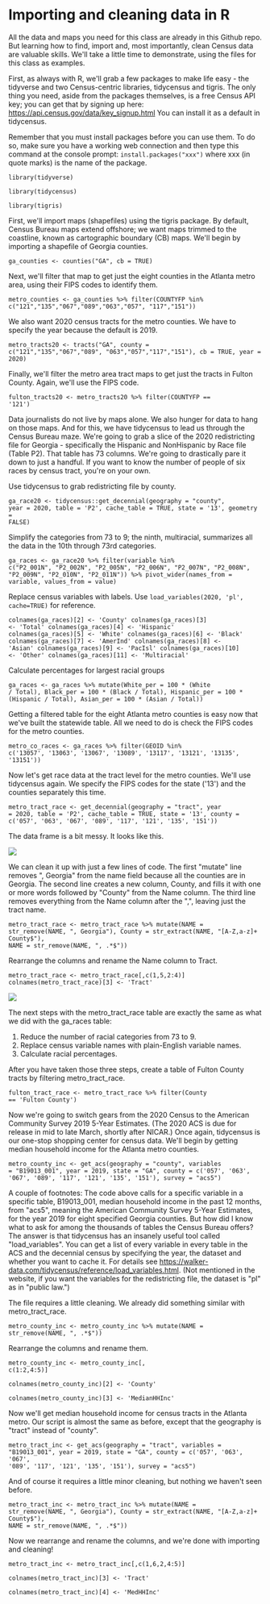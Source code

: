 # Importing and cleaning data in R

All the data and maps you need for this class are already in this Github repo. But learning how to find, import and, most importantly, clean Census data are valuable skills. We'll take a little time to demonstrate, using the files for this class as examples.

First, as always with R, we'll grab a few packages to make life easy - the tidyverse and two Census-centric libraries, tidycensus and tigris. The only thing you need, aside from the packages themselves, is a free Census API key; you can get that by signing up here: <https://api.census.gov/data/key_signup.html> You can install it as a default in tidycensus.

Remember that you must install packages before you can use them. To do so, make sure you have a working web connection and then type this command at the console prompt: <code>install.packages("xxx")</code> where xxx (in quote marks) is the name of the package.

<code>library(tidyverse)</code>

<code>library(tidycensus)</code>

<code>library(tigris)</code>

First, we'll import maps (shapefiles) using the tigris package. By default, Census Bureau maps extend offshore; we want maps trimmed to the coastline, known as cartographic boundary (CB) maps. We'll begin by importing a shapefile of Georgia counties.

<code>ga_counties <- counties("GA", cb = TRUE)</code>

Next, we'll filter that map to get just the eight counties in the Atlanta metro area, using their FIPS codes to identify them.

<code>metro_counties <- ga_counties %>% 
  filter(COUNTYFP %in% c("121","135","067","089","063","057",
  "117","151"))</code>

We also want 2020 census tracts for the metro counties. We have to specify the year because the default is 2019.

<code>metro_tracts20 <- tracts("GA", county = c("121","135","067","089",
                                          "063","057","117","151"), 
                        cb = TRUE, year = 2020)</code>

Finally, we'll filter the metro area tract maps to get just the tracts in Fulton County. Again, we'll use the FIPS code.

<code>fulton_tracts20 <- metro_tracts20 %>% 
  filter(COUNTYFP == '121')</code>

Data journalists do not live by maps alone. We also hunger for data to hang on those maps. And for this, we have tidycensus to lead us through the Census Bureau maze. We're going to grab a slice of the 2020 redistricting file for Georgia - specifically the Hispanic and NonHispanic by Race file (Table P2). That table has 73 columns. We're going to drastically pare it down to just a handful. If you want to know the number of people of six races by census tract, you're on your own.

Use tidycensus to grab redistricting file by county.
  
<code>ga_race20 <- tidycensus::get_decennial(geography = "county", 
                                       year = 2020,
                                       table = 'P2',
                                       cache_table = TRUE,
                                       state = '13',
                   geometry = FALSE)</code> 

Simplify the categories from 73 to 9; the ninth, multiracial, summarizes all the data in the 10th through 73rd categories.
  
<code>ga_races <- ga_race20 %>% 
  filter(variable %in% c("P2_001N", "P2_002N", "P2_005N", "P2_006N",
                         "P2_007N", "P2_008N", "P2_009N",
                          "P2_010N", "P2_011N")) %>% 
  pivot_wider(names_from = variable, values_from = value)</code>

Replace census variables with labels. Use `load_variables(2020, 'pl', cache=TRUE)` for reference.

<code>colnames(ga_races)[2] <- 'County'
colnames(ga_races)[3] <- 'Total'
colnames(ga_races)[4] <- 'Hispanic'
colnames(ga_races)[5] <- 'White'
colnames(ga_races)[6] <- 'Black'
colnames(ga_races)[7] <- 'AmerInd'
colnames(ga_races)[8] <- 'Asian'
colnames(ga_races)[9] <- 'PacIsl'
colnames(ga_races)[10] <- 'Other' 
                          colnames(ga_races)[11] <- 'Multiracial'</code>

Calculate percentages for largest racial groups
  
<code>ga_races <- ga_races %>% 
  mutate(White_per = 100 * (White / Total),
         Black_per = 100 * (Black / Total),
         Hispanic_per = 100 * (Hispanic / Total),
  Asian_per = 100 * (Asian / Total))</code>
         
Getting a filtered table for the eight Atlanta metro counties is easy now that we've built the statewide table. All we need to do is check the FIPS codes for the metro counties.

<code>metro_co_races <- ga_races %>% 
  filter(GEOID %in% c('13057', '13063', '13067', '13089', '13117',
  '13121', '13135', '13151'))</code>
                      
Now let's get race data at the tract level for the metro counties. We'll use tidycensus again. We specify the FIPS codes for the state ('13') and the counties separately this time.

<code>metro_tract_race <- get_decennial(geography = "tract", 
                                year = 2020,
                                table = 'P2',
                                cache_table = TRUE,
                                state = '13',
                                county = c('057', '063', 
                                           '067', '089', 
                                           '117',
                                           '121', '135', 
                          '151'))</code>
                                           
The data frame is a bit messy. It looks like this.

![](https://github.com/roncampbell/NICAR2022/blob/images/metro_tract_race.png)

We can clean it up with just a few lines of code. The first "mutate" line removes ", Georgia" from the name field because all the counties are in Georgia. The second line creates a new column, County, and fills it with one or more words followed by "County" from the Name column. The third line removes everything from the Name column after the ",", leaving just the tract name. 

<code>metro_tract_race <- metro_tract_race %>% 
  mutate(NAME = str_remove(NAME, ", Georgia"),
         County = str_extract(NAME, "[A-Z,a-z]+ County$"),
  NAME = str_remove(NAME, ", .*$"))</code>

Rearrange the columns and rename the Name column to Tract.
  
<code>metro_tract_race <- metro_tract_race[,c(1,5,2:4)]</code>
<code>colnames(metro_tract_race)[3] <- 'Tract'</code>

![](https://github.com/roncampbell/NICAR2022/blob/images/metro_tract_race2.png)

The next steps with the metro_tract_race table are exactly the same as what we did with the ga_races table:
  
  1) Reduce the number of racial categories from 73 to 9. 
  2) Replace census variable names with plain-English variable names.
  3) Calculate racial percentages.
  
After you have taken those three steps, create a table of Fulton County tracts by filtering metro_tract_race.
  
<code>fulton_tract_race <- metro_tract_race %>% 
  filter(County == 'Fulton County')</code>
  
Now we're going to switch gears from the 2020 Census to the American Community Survey 2019 5-Year Estimates. (The 2020 ACS is due for release in mid to late March, shortly after NICAR.) Once again, tidycensus is our one-stop shopping center for census data. We'll begin by getting median household income for the Atlanta metro counties.
  
<code>metro_county_inc <- get_acs(geography = "county",
                            variables = "B19013_001",
                            year = 2019,
                            state = "GA",
                            county = c('057', '063', '067', '089',
                                       '117', '121', '135', '151'),
                          survey = "acs5")</code>
  
A couple of footnotes: The code above calls for a specific variable in a specific table, B19013_001, median household income in the past 12 months, from "acs5", meaning the American Community Survey 5-Year Estimates, for the year 2019 for eight specified Georgia counties. But how did I know what to ask for among the thousands of tables the Census Bureau offers? The answer is that tidycensus has an insanely useful tool called "load_variables". You can get a list of every variable in every table in the ACS and the decennial census by specifying the year, the dataset and whether you want to cache it. For details see <https://walker-data.com/tidycensus/reference/load_variables.html>. (Not mentioned in the website, if you want the variables for the redistricting file, the dataset is "pl" as in "public law.")

The file requires a little cleaning. We already did something similar with metro_tract_race. 
  
<code>metro_county_inc <- metro_county_inc %>% 
  mutate(NAME = str_remove(NAME, ", .*$"))</code>
  
Rearrange the columns and rename them.
  
<code>metro_county_inc <- metro_county_inc[, c(1:2,4:5)]</code>
  
<code>colnames(metro_county_inc)[2] <- 'County'</code>
  
<code>colnames(metro_county_inc)[3] <- 'MedianHHInc'</code>
    
Now we'll get median household income for census tracts in the Atlanta metro. Our script is almost the same as before, except that the geography is "tract" instead of "county".
  
<code>metro_tract_inc <- get_acs(geography = "tract",
                           variables = "B19013_001",
                           year = 2019,
                           state = "GA",
                           county = c('057', '063', '067', '089',
                                      '117', '121', '135', '151'),
                         survey = "acs5")</code>
  
And of course it requires a little minor cleaning, but nothing we haven't seen before.
  
<code>metro_tract_inc <- metro_tract_inc %>% 
  mutate(NAME = str_remove(NAME, ", Georgia"),
         County = str_extract(NAME, "[A-Z,a-z]+ County$"),
  NAME = str_remove(NAME, ", .*$"))</code>
  
Now we rearrange and rename the columns, and we're done with importing and cleaning!
  
<code>metro_tract_inc <- metro_tract_inc[,c(1,6,2,4:5)]</code>
    
<code>colnames(metro_tract_inc)[3] <- 'Tract'</code>
  
<code>colnames(metro_tract_inc)[4] <- 'MedHHInc'</code>
